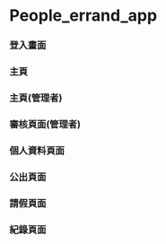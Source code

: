 # People_errand_app

### 登入畫面
### 主頁
### 主頁(管理者)
### 審核頁面(管理者)
### 個人資料頁面
### 公出頁面
### 請假頁面
### 紀錄頁面
